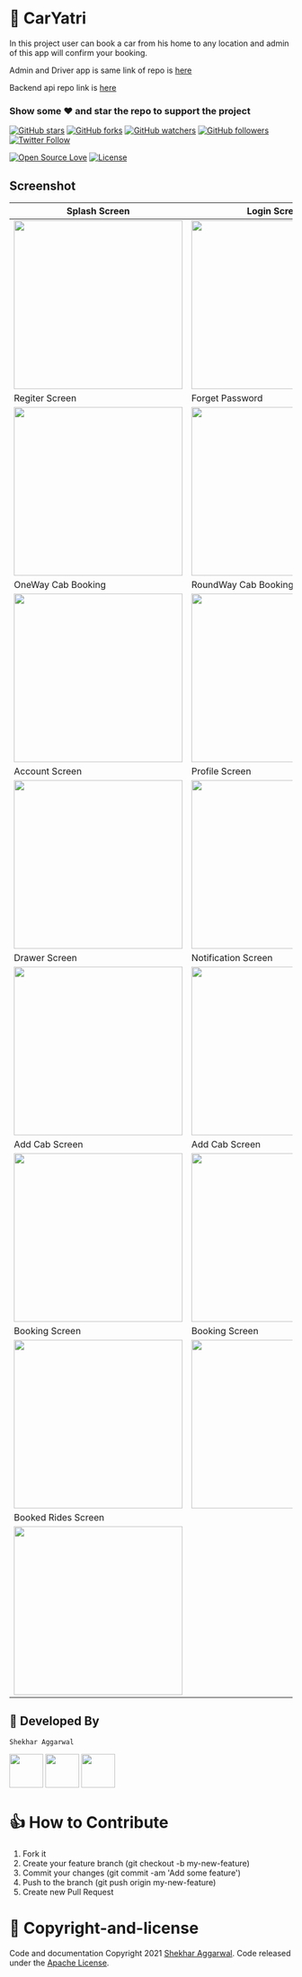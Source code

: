 # 👏 CarYatri

In this project user can book a car from his home to any location and admin of this app will confirm your booking.

Admin and Driver app is same link of repo is [here](https://github.com/shekharAggarwal/URDriver)

Backend api repo link is [here](https://github.com/shekharAggarwal/gag-backend)

### Show some :heart: and star the repo to support the project

[![GitHub stars](https://img.shields.io/github/stars/shekharAggarwal/CarYatri.svg?style=social&label=Star)](https://github.com/shekharAggarwal/CarYatri) [![GitHub forks](https://img.shields.io/github/forks/shekharAggarwal/CarYatri.svg?style=social&label=Fork)](https://github.com/shekharAggarwal/CarYatri/fork) [![GitHub watchers](https://img.shields.io/github/watchers/shekharAggarwal/CarYatri.svg?style=social&label=Watch)](https://github.com/shekharAggarwal/CarYatri) [![GitHub followers](https://img.shields.io/github/followers/shekharAggarwal.svg?style=social&label=Follow)](https://github.com/shekharAggarwal/CarYatri)
[![Twitter Follow](https://img.shields.io/twitter/follow/ShekharAggarw17.svg?style=social)](https://twitter.com/ShekharAggarw17)

[![Open Source Love](https://badges.frapsoft.com/os/v1/open-source.svg?v=102)](https://opensource.org/licenses/Apache-2.0)
[![License](https://img.shields.io/badge/license-Apache%202.0-blue.svg)](https://github.com/shekharAggarwal/CarYatri/blob/master/LICENSE)


## Screenshot

| Splash Screen                                                                                                                 | Login Screen                                                                                                                     |
| ----------------------------------------------------------------------------------------------------------------------------- | -------------------------------------------------------------------------------------------------------------------------------- |
| <img src="https://github.com/shekharAggarwal/CarYatri/blob/master/img/1.png?raw=true" width="300"/>                           | <img src="https://github.com/shekharAggarwal/CarYatri/blob/master/img/2.png?raw=true" width="300"/>                              |
| Regiter Screen                                                                                                                | Forget Password                                                                                                                  |
| <img src="https://github.com/shekharAggarwal/CarYatri/blob/master/img/3.png?raw=true" width="300"/>                           | <img src="https://github.com/shekharAggarwal/CarYatri/blob/master/img/4.png?raw=true" width="300"/>                              |
| OneWay Cab Booking                                                                                                            | RoundWay Cab Booking                                                                                                             |
| <img src="https://github.com/shekharAggarwal/CarYatri/blob/master/img/5.png?raw=true" width="300"/>                           | <img src="https://github.com/shekharAggarwal/CarYatri/blob/master/img/6.png?raw=true" width="300"/>                              |
| Account Screen                                                                                                                | Profile Screen                                                                                                                   |
| <img src="https://github.com/shekharAggarwal/CarYatri/blob/master/img/7.png?raw=true" width="300"/>                           | <img src="https://github.com/shekharAggarwal/CarYatri/blob/master/img/8.png?raw=true" width="300"/>                              |
| Drawer Screen                                                                                                                 | Notification Screen                                                                                                              |
| <img src="https://github.com/shekharAggarwal/CarYatri/blob/master/img/9.png?raw=true" width="300"/>                               | <img src="https://github.com/shekharAggarwal/CarYatri/blob/master/img/10.png?raw=true" width="300"/>                             |
| Add Cab Screen                                                                                                                | Add Cab Screen                                                                                                                   |
| <img src="https://github.com/shekharAggarwal/CarYatri/blob/master/img/11.png?raw=true" width="300"/>                          | <img src="https://github.com/shekharAggarwal/CarYatri/blob/master/img/12.png?raw=true" width="300"/>                             |
| Booking Screen                                                                                                                | Booking Screen                                                                                                                   |
| <img src="https://github.com/shekharAggarwal/CarYatri/blob/master/img/13.png?raw=true" width="300"/>                          | <img src="https://github.com/shekharAggarwal/CarYatri/blob/master/img/14.png?raw=true" width="300"/>                             |
| Booked Rides Screen                                                                                                           |
| <img src="https://github.com/shekharAggarwal/CarYatri/blob/master/img/15.png?raw=true" width="300"/>                          |


## 👨 Developed By

```
Shekhar Aggarwal
```

<a href="https://twitter.com/ShekharAggarw17"><img src="https://github.com/aritraroy/social-icons/blob/master/twitter-icon.png?raw=true" width="60"></a>
<a href="https://www.linkedin.com/in/shekharaggarwal"><img src="https://github.com/aritraroy/social-icons/blob/master/linkedin-icon.png?raw=true" width="60"></a>
<a href="https://instagram.com/theshekharaggarwal"><img src="https://github.com/aritraroy/social-icons/blob/master/instagram-icon.png?raw=true" width="60"></a>

# 👍 How to Contribute
1. Fork it
2. Create your feature branch (git checkout -b my-new-feature)
3. Commit your changes (git commit -am 'Add some feature')
4. Push to the branch (git push origin my-new-feature)
5. Create new Pull Request

# 📃 Copyright-and-license

Code and documentation Copyright 2021 [Shekhar Aggarwal](https://shekhar.live). Code released under the [Apache License](./LICENSE).
